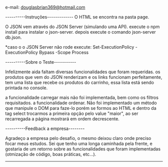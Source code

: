 e-mail: douglasbrian369@hotmail.com

----------Instruções-------------
O HTML se encontra na pasta page.

O JSON vem através do JSON Server (simulando uma API).
execute o npm install para instalar o json-server.
depois execute o comando json-server db.json.

*caso o o JSON Server não rode execute: 
Set-ExecutionPolicy -ExecutionPolicy Bypass -Scope Process

----------Sobre o Teste-----------

Infelizmente aida faltam diversas funcionalidades que foram requeridas.
os produtos que vem do JSON renderizam e os links funcionam perfeitamente,
tem uma lista que recebe os produtos do carrinho, essa lista está sendo printada
no console.

a funcionalidade carregar mais não foi implementada, bem como os filtros requisitados.
a funcionalidade ordenar. Não foi implementado um método que manipule o DOM para faze-lo
porém se formos ao HTML e dentro da tag select trocarmos a primeira opção pelo value "maior", ao ser recarregada a página mostrará em ordem decrescente.

----------Feedback a empresa--------

Agradeço a empresa pelo desafio, o mesmo deixou claro onde preciso focar meus estudos.
Sei que tenho uma longa caminhada pela frente, e gostaria de um retorno sobre as funcionalidades que foram implementadas (otmização de código, boas práticas, etc...).

-------------------------------------